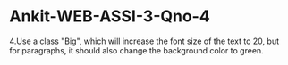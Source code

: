 # Ankit-WEB-ASSI-3-Qno-4
4.Use a class "Big", which will increase the font size of the text to 20, but for paragraphs, it should also change the background color to green.
